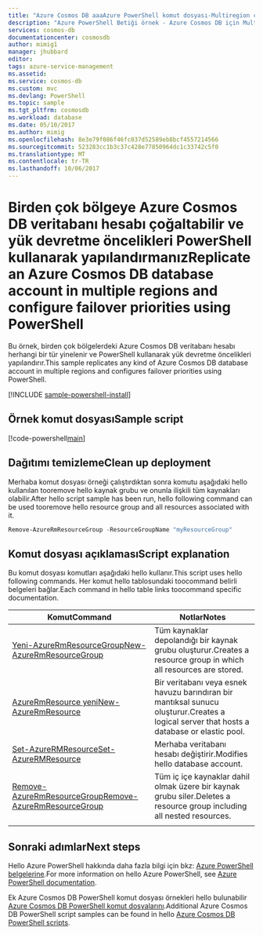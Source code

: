 ```yaml
---
title: "Azure Cosmos DB aaaAzure PowerShell komut dosyası-Multiregion çoğaltma | Microsoft Docs"
description: "Azure PowerShell Betiği örnek - Azure Cosmos DB için Multiregion çoğaltma"
services: cosmos-db
documentationcenter: cosmosdb
author: mimig1
manager: jhubbard
editor: 
tags: azure-service-management
ms.assetid: 
ms.service: cosmos-db
ms.custom: mvc
ms.devlang: PowerShell
ms.topic: sample
ms.tgt_pltfrm: cosmosdb
ms.workload: database
ms.date: 05/10/2017
ms.author: mimig
ms.openlocfilehash: 8e3e79f086f46fc037d52589eb8bcf4557214566
ms.sourcegitcommit: 523283cc1b3c37c428e77850964dc1c33742c5f0
ms.translationtype: MT
ms.contentlocale: tr-TR
ms.lasthandoff: 10/06/2017
---
```

# <a name="replicate-an-azure-cosmos-db-database-account-in-multiple-regions-and-configure-failover-priorities-using-powershell"></a><span data-ttu-id="edc52-103">Birden çok bölgeye Azure Cosmos DB veritabanı hesabı çoğaltabilir ve yük devretme öncelikleri PowerShell kullanarak yapılandırmanız</span><span class="sxs-lookup"><span data-stu-id="edc52-103">Replicate an Azure Cosmos DB database account in multiple regions and configure failover priorities using PowerShell</span></span>

<span data-ttu-id="edc52-104">Bu örnek, birden çok bölgelerdeki Azure Cosmos DB veritabanı hesabı herhangi bir tür yinelenir ve PowerShell kullanarak yük devretme öncelikleri yapılandırır.</span><span class="sxs-lookup"><span data-stu-id="edc52-104">This sample replicates any kind of Azure Cosmos DB database account in multiple regions and configures failover priorities using PowerShell.</span></span> 

[!INCLUDE [sample-powershell-install](../../../includes/sample-powershell-install-no-ssh.md)]

## <a name="sample-script"></a><span data-ttu-id="edc52-105">Örnek komut dosyası</span><span class="sxs-lookup"><span data-stu-id="edc52-105">Sample script</span></span>

[!code-powershell[main](../../../powershell_scripts/cosmosdb/replicate-database-multiple-regions/replicate-database-multiple-regions.ps1?highlight=37-44,47-48,51-55 "Replicate an Azure Cosmos DB account across multiple regions")]

## <a name="clean-up-deployment"></a><span data-ttu-id="edc52-106">Dağıtımı temizleme</span><span class="sxs-lookup"><span data-stu-id="edc52-106">Clean up deployment</span></span>

<span data-ttu-id="edc52-107">Merhaba komut dosyası örneği çalıştırdıktan sonra komutu aşağıdaki hello kullanılan tooremove hello kaynak grubu ve onunla ilişkili tüm kaynakları olabilir.</span><span class="sxs-lookup"><span data-stu-id="edc52-107">After hello script sample has been run, hello following command can be used tooremove hello resource group and all resources associated with it.</span></span>

```powershell
Remove-AzureRmResourceGroup -ResourceGroupName "myResourceGroup"
```

## <a name="script-explanation"></a><span data-ttu-id="edc52-108">Komut dosyası açıklaması</span><span class="sxs-lookup"><span data-stu-id="edc52-108">Script explanation</span></span>

<span data-ttu-id="edc52-109">Bu komut dosyası komutları aşağıdaki hello kullanır.</span><span class="sxs-lookup"><span data-stu-id="edc52-109">This script uses hello following commands.</span></span> <span data-ttu-id="edc52-110">Her komut hello tablosundaki toocommand belirli belgeleri bağlar.</span><span class="sxs-lookup"><span data-stu-id="edc52-110">Each command in hello table links toocommand specific documentation.</span></span>

| <span data-ttu-id="edc52-111">Komut</span><span class="sxs-lookup"><span data-stu-id="edc52-111">Command</span></span> | <span data-ttu-id="edc52-112">Notlar</span><span class="sxs-lookup"><span data-stu-id="edc52-112">Notes</span></span> |
|---|---|
| [<span data-ttu-id="edc52-113">Yeni-AzureRmResourceGroup</span><span class="sxs-lookup"><span data-stu-id="edc52-113">New-AzureRmResourceGroup</span></span>](https://docs.microsoft.com/powershell/resourcemanager/azurerm.resources/v3.5.0/new-azurermresourcegroup) | <span data-ttu-id="edc52-114">Tüm kaynaklar depolandığı bir kaynak grubu oluşturur.</span><span class="sxs-lookup"><span data-stu-id="edc52-114">Creates a resource group in which all resources are stored.</span></span> |
| [<span data-ttu-id="edc52-115">AzureRmResource yeni</span><span class="sxs-lookup"><span data-stu-id="edc52-115">New-AzureRmResource</span></span>](https://docs.microsoft.com/powershell/module/azurerm.resources/new-azurermresource?view=azurermps-3.8.0) | <span data-ttu-id="edc52-116">Bir veritabanı veya esnek havuzu barındıran bir mantıksal sunucu oluşturur.</span><span class="sxs-lookup"><span data-stu-id="edc52-116">Creates a logical server that hosts a database or elastic pool.</span></span> |
| [<span data-ttu-id="edc52-117">Set-AzureRMResource</span><span class="sxs-lookup"><span data-stu-id="edc52-117">Set-AzureRMResource</span></span>](https://docs.microsoft.com/powershell/module/azurerm.resources/set-azurermresource?view=azurermps-3.8.0) | <span data-ttu-id="edc52-118">Merhaba veritabanı hesabı değiştirir.</span><span class="sxs-lookup"><span data-stu-id="edc52-118">Modifies hello database account.</span></span> |
| [<span data-ttu-id="edc52-119">Remove-AzureRmResourceGroup</span><span class="sxs-lookup"><span data-stu-id="edc52-119">Remove-AzureRmResourceGroup</span></span>](https://docs.microsoft.com/powershell/resourcemanager/azurerm.resources/v3.5.0/remove-azurermresourcegroup) | <span data-ttu-id="edc52-120">Tüm iç içe kaynaklar dahil olmak üzere bir kaynak grubu siler.</span><span class="sxs-lookup"><span data-stu-id="edc52-120">Deletes a resource group including all nested resources.</span></span> |
|||

## <a name="next-steps"></a><span data-ttu-id="edc52-121">Sonraki adımlar</span><span class="sxs-lookup"><span data-stu-id="edc52-121">Next steps</span></span>

<span data-ttu-id="edc52-122">Hello Azure PowerShell hakkında daha fazla bilgi için bkz: [Azure PowerShell belgelerine](https://docs.microsoft.com/powershell/).</span><span class="sxs-lookup"><span data-stu-id="edc52-122">For more information on hello Azure PowerShell, see [Azure PowerShell documentation](https://docs.microsoft.com/powershell/).</span></span>

<span data-ttu-id="edc52-123">Ek Azure Cosmos DB PowerShell komut dosyası örnekleri hello bulunabilir [Azure Cosmos DB PowerShell komut dosyalarını](../powershell-samples.md).</span><span class="sxs-lookup"><span data-stu-id="edc52-123">Additional Azure Cosmos DB PowerShell script samples can be found in hello [Azure Cosmos DB PowerShell scripts](../powershell-samples.md).</span></span>
